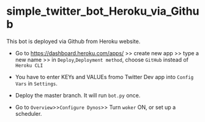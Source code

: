 # simple_twitter_bot_Heroku_via_Github
This bot is deployed via Github from Heroku website.

* Go to https://dashboard.heroku.com/apps/ >> create new app >> type a new name >> in ```Deploy```,```Deployment method```, choose ```GitHub``` instead of ```Heroku CLI```
* You have to enter KEYs and VALUEs fromo Twitter Dev app into ```Config Vars``` in ```Settings```.

* Deploy the master branch. It will run ```bot.py``` once.

* Go to ```Overview```>>```Configure Dynos```>> Turn ```woker``` ON, or set up a scheduler.

